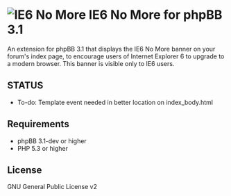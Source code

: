 ![IE6 No More](http://mattfriedman.me/forum/images/ie6nomore.png "IE6 No More") IE6 No More for phpBB 3.1
==========================

An extension for phpBB 3.1 that displays the IE6 No More banner on your forum's index page, to encourage users of Internet Explorer 6 to upgrade to a modern browser. This banner is visible only to IE6 users.

STATUS
------
* To-do: Template event needed in better location on index_body.html

Requirements
------------

* phpBB 3.1-dev or higher
* PHP 5.3 or higher

License
-------

GNU General Public License v2
